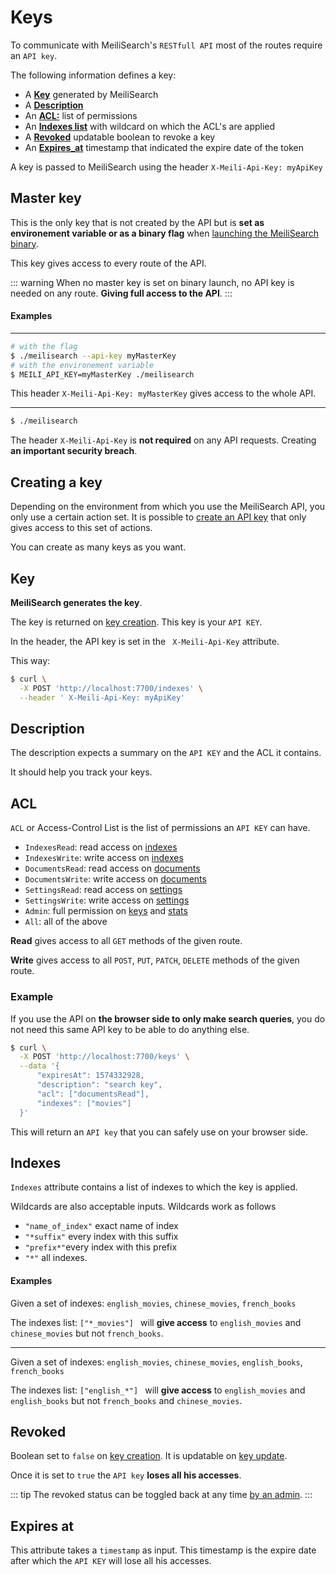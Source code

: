 # Keys

To communicate with MeiliSearch's `RESTfull API` most of the routes require an `API key`.

The following information defines a key:
* A **[Key](/guides/advanced_guides/keys.md#key)** generated by MeiliSearch
* A **[Description](/guides/advanced_guides/keys.md#description)**
* An **[ACL:](/guides/advanced_guides/keys.md#acl)** list of permissions
* An **[Indexes list](/guides/advanced_guides/keys.md#indexes)**  with wildcard on which the ACL's are applied
* A **[Revoked](/guides/advanced_guides/keys.md#revoked)** updatable boolean to revoke a key <Badge text="soon" type="warn"/>
* An **[Expires_at](/guides/advanced_guides/keys.md#expires-at)** timestamp that indicated the expire date of the token

A key is passed to MeiliSearch using the header
` X-Meili-Api-Key: myApiKey `

## Master key

This is the only key that is not created by the API but is **set as environement variable or as a binary flag** when [launching the MeiliSearch binary](/guides/advanced_guides/binary).

This key gives access to every route of the API.

::: warning
When no master key is set on binary launch, no API key is needed on any route.
**Giving full access to the API**.
:::

#### Examples

-----

```bash
# with the flag
$ ./meilisearch --api-key myMasterKey
# with the environement variable
$ MEILI_API_KEY=myMasterKey ./meilisearch
```

This header `X-Meili-Api-Key: myMasterKey` gives access to the whole API.

-----
```bash
$ ./meilisearch
```

The header `X-Meili-Api-Key` is **not required** on any API requests. Creating **an important security breach**.


## Creating a key

Depending on the environment from which you use the MeiliSearch API, you only use a certain action set. It is possible to [create an API key](/references/keys.md#create-key) that only gives access to this set of actions.

You can create as many keys as you want.

## Key

**MeiliSearch generates the key**.

The key is returned on [key creation](/references/keys.md#create-key). This key is your `API KEY`.

In the header, the API key is set in the ` X-Meili-Api-Key` attribute.

This way:

```bash
$ curl \
  -X POST 'http://localhost:7700/indexes' \
  --header ' X-Meili-Api-Key: myApiKey'
```

## Description

The description expects a summary on the `API KEY` and the ACL it contains.

It should help you track your keys.

## ACL

`ACL` or Access-Control List is the list of permissions an `API KEY` can have.


* `IndexesRead`: read access on [indexes](/references/indexes.md)
* `IndexesWrite`: write access on [indexes](/references/indexes.md)
* `DocumentsRead`: read access on [documents](/references/documents.md)
* `DocumentsWrite`: write access on [documents](/references/documents.md)
* `SettingsRead`: read access on [settings](/references/settings.md)
* `SettingsWrite`: write access on [settings](/references/settings.md)
* `Admin`: full permission on [keys](/references/keys.md) and [stats](/references/stats.md)
* `All`: all of the above

**Read** gives access to all `GET` methods of the given route.

**Write** gives access to all `POST`, `PUT`, `PATCH`, `DELETE` methods of the given route.

### Example

If you use the API on **the browser side to only make search queries**, you do not need this same API key to be able to do anything else.

```bash
$ curl \
  -X POST 'http://localhost:7700/keys' \
  --data '{
      "expiresAt": 1574332928,
      "description": "search key",
      "acl": ["documentsRead"],
      "indexes": ["movies"]
  }'
```

This will return an `API key` that you can safely use on your browser side.

## Indexes

`Indexes` attribute contains a list of indexes to which the key is applied.

Wildcards are also acceptable inputs. Wildcards work as follows
* `"name_of_index"` exact name of index
* `"*suffix"` every index with this suffix
* `"prefix*"`every index with this prefix
* `"*"` all indexes.


#### Examples
Given a set of indexes: `english_movies`, `chinese_movies`, `french_books`

The indexes list: `["*_movies"] ` will **give access** to `english_movies` and `chinese_movies` but not `french_books`.

-----

Given a set of indexes: `english_movies`, `chinese_movies`, `english_books`, `french_books`

The indexes list: `["english_*"] ` will **give access** to `english_movies` and `english_books` but not `french_books` and `chinese_movies`.

## Revoked

Boolean set to `false` on [key creation](/references/keys.md#create-key). It is updatable on [key update](/references/keys.md#update-key).

Once it is set to `true` the `API key` **loses all his accesses**.

::: tip
The revoked status can be toggled back at any time [by an admin](/guides/advanced_guides/keys.md#acl).
:::

## Expires at

This attribute takes a `timestamp` as input. This timestamp is the expire date after which the `API KEY` will lose all his accesses.
